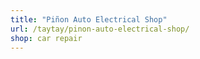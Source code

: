 ```yaml
---
title: "Piñon Auto Electrical Shop"
url: /taytay/pinon-auto-electrical-shop/
shop: car repair
---
```

